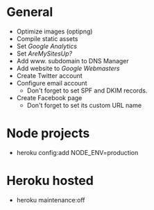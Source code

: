 # General
* Optimize images (optipng)
* Compile static assets
* Set *Google Analytics*
* Set *AreMySitesUp?*
* Add www. subdomain to DNS Manager
* Add website to *Google Webmasters*
* Create Twitter account
* Configure email account
  * Don't forget to set SPF and DKIM records.
* Create Facebook page
  * Don't forget to set its custom URL name

# Node projects
* heroku config:add NODE_ENV=production

# Heroku hosted
* heroku maintenance:off
